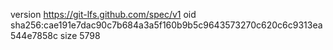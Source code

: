 version https://git-lfs.github.com/spec/v1
oid sha256:cae191e7dac90c7b684a3a5f160b9b5c9643573270c620c6c9313ea544e7858c
size 5798
